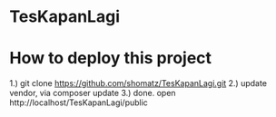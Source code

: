 # TesKapanLagi

# How to deploy this project
1.) git clone https://github.com/shomatz/TesKapanLagi.git
2.) update vendor, via composer update 
3.) done. open http://localhost/TesKapanLagi/public
